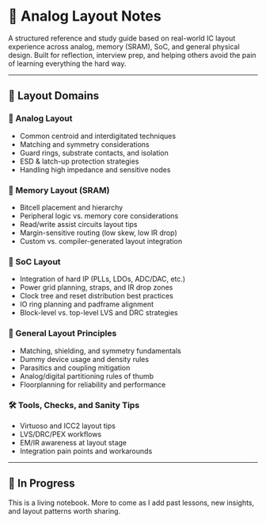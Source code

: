 # 🧠 Analog Layout Notes

A structured reference and study guide based on real-world IC layout experience across analog, memory (SRAM), SoC, and general physical design. Built for reflection, interview prep, and helping others avoid the pain of learning everything the hard way.

---

## 🧭 Layout Domains

### 🔌 Analog Layout
- Common centroid and interdigitated techniques
- Matching and symmetry considerations
- Guard rings, substrate contacts, and isolation
- ESD & latch-up protection strategies
- Handling high impedance and sensitive nodes

### 🧠 Memory Layout (SRAM)
- Bitcell placement and hierarchy
- Peripheral logic vs. memory core considerations
- Read/write assist circuits layout tips
- Margin-sensitive routing (low skew, low IR drop)
- Custom vs. compiler-generated layout integration

### 🧰 SoC Layout
- Integration of hard IP (PLLs, LDOs, ADC/DAC, etc.)
- Power grid planning, straps, and IR drop zones
- Clock tree and reset distribution best practices
- IO ring planning and padframe alignment
- Block-level vs. top-level LVS and DRC strategies

### 📏 General Layout Principles
- Matching, shielding, and symmetry fundamentals
- Dummy device usage and density rules
- Parasitics and coupling mitigation
- Analog/digital partitioning rules of thumb
- Floorplanning for reliability and performance

### 🛠️ Tools, Checks, and Sanity Tips
- Virtuoso and ICC2 layout tips
- LVS/DRC/PEX workflows
- EM/IR awareness at layout stage
- Integration pain points and workarounds

---

## 🧪 In Progress

This is a living notebook. More to come as I add past lessons, new insights, and layout patterns worth sharing.

